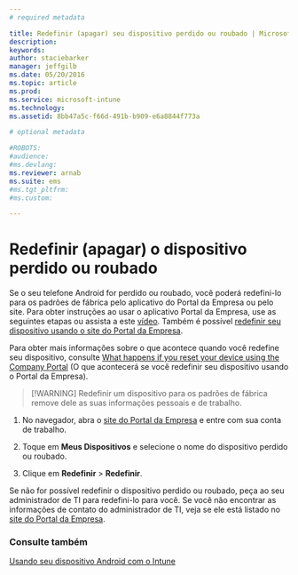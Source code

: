 ```yaml
---
# required metadata

title: Redefinir (apagar) seu dispositivo perdido ou roubado | Microsoft Intune
description:
keywords:
author: staciebarker
manager: jeffgilb
ms.date: 05/20/2016
ms.topic: article
ms.prod:
ms.service: microsoft-intune
ms.technology:
ms.assetid: 8bb47a5c-f66d-491b-b909-e6a8844f773a

# optional metadata

#ROBOTS:
#audience:
#ms.devlang:
ms.reviewer: arnab
ms.suite: ems
#ms.tgt_pltfrm:
#ms.custom:

---
```



# Redefinir (apagar) o dispositivo perdido ou roubado

Se o seu telefone Android for perdido ou roubado, você poderá redefini-lo para os padrões de fábrica pelo aplicativo do Portal da Empresa ou pelo site. Para obter instruções ao usar o aplicativo Portal da Empresa, use as seguintes etapas ou assista a este [vídeo](http://aka.ms/ly1x17). Também é possível [redefinir seu dispositivo usando o site do Portal da Empresa](reset-your-device-cpwebsite.md).

Para obter mais informações sobre o que acontece quando você redefine seu dispositivo, consulte [What happens if you reset your device using the Company Portal](what-happens-if-you-reset-your-device-using-the-company-portal-android.md) (O que acontecerá se você redefinir seu dispositivo usando o Portal da Empresa).

> [!WARNING] Redefinir um dispositivo para os padrões de fábrica remove dele as suas informações pessoais e de trabalho.

1.  No navegador, abra o [site do Portal da Empresa](http://portal.manage.microsoft.com) e entre com sua conta de trabalho.

2.  Toque em **Meus Dispositivos** e selecione o nome do dispositivo perdido ou roubado.

3.  Clique em **Redefinir** &gt; **Redefinir**.

Se não for possível redefinir o dispositivo perdido ou roubado, peça ao seu administrador de TI para redefini-lo para você. Se você não encontrar as informações de contato do administrador de TI, veja se ele está listado no [site do Portal da Empresa](http://portal.manage.microsoft.com).

### Consulte também
[Usando seu dispositivo Android com o Intune](using-your-android-device-with-intune.md)



<!--HONumber=Jun16_HO1-->


